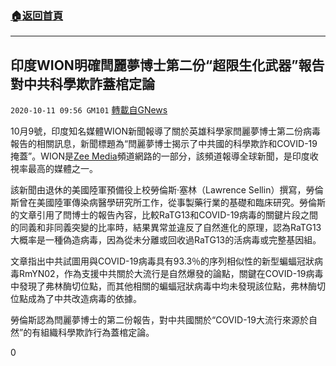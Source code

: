 ###  [:house:返回首頁](https://github.com/ourhimalayas/txt)
---

## 印度WION明確閆麗夢博士第二份“超限生化武器”報告對中共科學欺詐蓋棺定論
`2020-10-11 09:56 GM101` [轉載自GNews](https://gnews.org/zh-hant/417781/)

10月9號，印度知名媒體WION新聞報導了關於英雄科學家閆麗夢博士第二份病毒報告的相關訊息，新聞標題為“閆麗夢博士揭示了中共國的科學欺詐和COVID-19掩蓋”。WION是[Zee Media](https://en.wikipedia.org/wiki/Zee_Media)頻道網路的一部分，該頻道報導全球新聞，是印度收視率最高的媒體之一。

該新聞由退休的美國陸軍預備役上校勞倫斯·塞林（Lawrence Sellin）撰寫，勞倫斯曾在美國陸軍傳染病醫學研究所工作，從事製藥行業的基礎和臨床研究。勞倫斯的文章引用了閆博士的報告內容，比較RaTG13和COVID-19病毒的關鍵片段之間的同義和非同義突變的比率時，結果異常並違反了自然進化的原理，認為RaTG13大概率是一種偽造病毒，因為從未分離或回收過RaTG13的活病毒或完整基因組。

文章指出中共試圖用與COVID-19病毒具有93.3％的序列相似性的新型蝙蝠冠狀病毒RmYN02，作為支援中共關於大流行是自然爆發的論點，關鍵在COVID-19病毒中發現了弗林酶切位點，而其他相關的蝙蝠冠狀病毒中均未發現該位點，弗林酶切位點成為了中共改造病毒的依據。

勞倫斯認為閆麗夢博士的第二份報告，對中共國關於“COVID-19大流行來源於自然”的有組織科學欺詐行為蓋棺定論。

0
